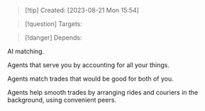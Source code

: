 
>[!tip] Created: [2023-08-21 Mon 15:54]

>[!question] Targets: 

>[!danger] Depends: 

AI matching.

Agents that serve you by accounting for all your things.

Agents match trades that would be good for both of you.

Agents help smooth trades by arranging rides and couriers in the background, using convenient peers.